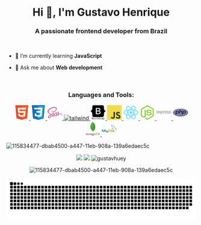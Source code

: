 <h1 align="center">Hi 👋, I'm Gustavo Henrique</h1>
<h3 align="center">A passionate frontend developer from Brazil</h3>
<br>

- 🌱 I’m currently learning **JavaScript**
    
- 💬 Ask me about **Web development**

<br>

<!--<h3 align="center">Connect with me:</h3>-->
<p align="center">
</p>

<h3 align="center">Languages and Tools:</h3>
<p align="center"> 
<a href="https://www.w3.org/html/" target="_blank" rel="noreferrer">  <img height="40" width="40" alt="html-icon" src="https://raw.githubusercontent.com/devicons/devicon/master/icons/html5/html5-original.svg"> </a> <a href="https://www.w3schools.com/css/" target="_blank" rel="noreferrer"> <img height="40" width="40" alt="css-icon" src="https://raw.githubusercontent.com/devicons/devicon/master/icons/css3/css3-original.svg"> </a> <a href="https://sass-lang.com" target="_blank" rel="noreferrer"> <img src="https://raw.githubusercontent.com/devicons/devicon/master/icons/sass/sass-original.svg" alt="sass" width="40" height="40"/> </a> <a href="https://tailwindcss.com/" target="_blank" rel="noreferrer"> <img src="https://www.vectorlogo.zone/logos/tailwindcss/tailwindcss-icon.svg" alt="tailwind" width="40" height="40"/> </a> <a href="https://getbootstrap.com" target="_blank" rel="noreferrer"> <img src="https://raw.githubusercontent.com/devicons/devicon/master/icons/bootstrap/bootstrap-plain-wordmark.svg" alt="bootstrap" width="40" height="40"/> </a> <a href="https://developer.mozilla.org/en-US/docs/Web/JavaScript" target="_blank" rel="noreferrer"> <img src="https://raw.githubusercontent.com/devicons/devicon/master/icons/javascript/javascript-original.svg" alt="javascript" width="40" height="40"/> </a> <a href="https://reactjs.org/" target="_blank" rel="noreferrer">  <img  height="40" width="40" alt="react-icon" src="https://raw.githubusercontent.com/devicons/devicon/master/icons/react/react-original.svg">
</a> <a href="https://nodejs.org" target="_blank" rel="noreferrer">  <img  height="40" width="40" alt="nodejs-icon" src="https://raw.githubusercontent.com/devicons/devicon/master/icons/nodejs/nodejs-original.svg"> </a>
<a href="https://expressjs.com" target="_blank" rel="noreferrer"> <img src="https://raw.githubusercontent.com/devicons/devicon/master/icons/express/express-original-wordmark.svg" alt="express" width="40" height="40"/> </a> <a href="https://www.php.net" target="_blank" rel="noreferrer"> <img src="https://raw.githubusercontent.com/devicons/devicon/master/icons/php/php-original.svg" alt="php" width="40" height="40"/> </a>
<a href="https://www.mongodb.com/" target="_blank" rel="noreferrer"> <img src="https://raw.githubusercontent.com/devicons/devicon/master/icons/mongodb/mongodb-original-wordmark.svg" alt="mongodb" width="40" height="40"/> </a> <a href="https://www.mysql.com/" target="_blank" rel="noreferrer"> <img src="https://raw.githubusercontent.com/devicons/devicon/master/icons/mysql/mysql-original-wordmark.svg" alt="mysql" width="40" height="40"/></a>
</p>

![115834477-dbab4500-a447-11eb-908a-139a6edaec5c](https://user-images.githubusercontent.com/82613893/236368918-0c0cba9b-e26f-4936-98b5-3edb519502fe.gif)



<div align="center">
    <img  height="150em" src="https://github-readme-stats.vercel.app/api?username=gustavhuey&show_icons=true&theme=midnight-purple" />
    <img  height="150em" src="https://github-readme-stats.vercel.app/api/top-langs/?username=gustavhuey&layout=compact&theme=midnight-purple">
    <img  height="150em" src="https://github-readme-streak-stats.herokuapp.com/?user=gustavhuey&theme=midnight-purple" alt="gustavhuey"/>
    
![115834477-dbab4500-a447-11eb-908a-139a6edaec5c](https://user-images.githubusercontent.com/82613893/236368918-0c0cba9b-e26f-4936-98b5-3edb519502fe.gif)


![Snake animation](https://github.com/ellen2121/ellen2121/blob/output/github-contribution-grid-snake.svg)

